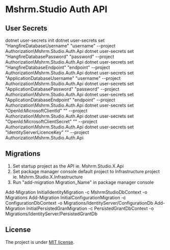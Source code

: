 # Mshrm.Studio Auth API

## User Secrets

dotnet user-secrets init
dotnet user-secrets set "HangfireDatabaseUsername" "username" --project Authorization\Mshrm.Studio.Auth.Api
dotnet user-secrets set "HangfireDatabasePassword" "password" --project Authorization\Mshrm.Studio.Auth.Api
dotnet user-secrets set "HangfireDatabaseEndpoint" "endpoint" --project Authorization\Mshrm.Studio.Auth.Api
dotnet user-secrets set "ApplicationDatabaseUsername" "username" --project Authorization\Mshrm.Studio.Auth.Api
dotnet user-secrets set "ApplicationDatabasePassword" "password" --project Authorization\Mshrm.Studio.Auth.Api
dotnet user-secrets set "ApplicationDatabaseEndpoint" "endpoint" --project Authorization\Mshrm.Studio.Auth.Api
dotnet user-secrets set "OpenId:MicrosoftClientId" "" --project Authorization\Mshrm.Studio.Auth.Api
dotnet user-secrets set "OpenId:MicrosoftClientSecret" "" --project Authorization\Mshrm.Studio.Auth.Api
dotnet user-secrets set "IdentityServerLicenceKey" "" --project Authorization\Mshrm.Studio.Auth.Api

## Migrations

1. Set startup project as the API ie. Mshrm.Studio.X.Api
2. Set package manager console default project to Infrastructure project ie. Mshrm.Studio.X.Infrastructure
3. Run "add-migration Migration_Name" in package manager console

Add-Migration InitialIdentityMigration -c MshrmStudioDbContext -o Migrations
Add-Migration InitialConfigurationMigration -c ConfigurationDbContext -o Migrations/IdentityServer/ConfigurationDb
Add-Migration InitialPersistedGranMigration -c PersistedGrantDbContext -o Migrations/IdentityServer/PersistedGrantDb

## License

The project is under [MIT license](https://github.com/mshrm-studio/mshrm-studio-api/blob/main/LICENSE).
